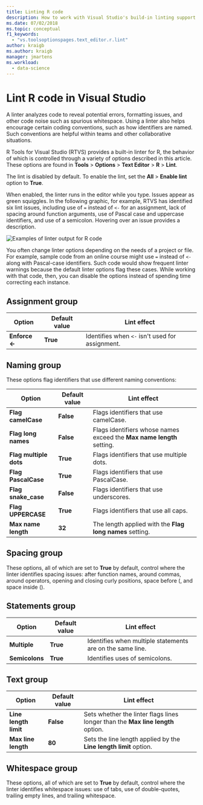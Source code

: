 ```yaml
---
title: Linting R code
description: How to work with Visual Studio's build-in linting support for R, including linter options.
ms.date: 07/02/2018
ms.topic: conceptual
f1_keywords:
  - "vs.toolsoptionspages.text_editor.r.lint"
author: kraigb
ms.author: kraigb
manager: jmartens
ms.workload:
  - data-science
---
```


# Lint R code in Visual Studio

A linter analyzes code to reveal potential errors, formatting issues, and other code noise such as spurious whitespace. Using a linter also helps encourage certain coding conventions, such as how identifiers are named. Such conventions are helpful within teams and other collaborative situations.

R Tools for Visual Studio (RTVS) provides a built-in linter for R, the behavior of which is controlled through a variety of options described in this article. These options are found in **Tools** > **Options** > **Text Editor** > **R** > **Lint**.

The lint is disabled by default. To enable the lint, set the **All** > **Enable lint** option to **True**.

When enabled, the linter runs in the editor while you type. Issues appear as green squiggles. In the following graphic, for example, RTVS has identified six lint issues, including use of `=` instead of `<-` for an assignment, lack of spacing around function arguments, use of Pascal case and uppercase identifiers, and use of a semicolon. Hovering over an issue provides a description.

![Examples of linter output for R code](media/linting-01.png)

You often change linter options depending on the needs of a project or file. For example, sample code from an online course might use `=` instead of `<-` along with Pascal-case identifiers. Such code would show frequent linter warnings because the default linter options flag these cases. While working with that code, then, you can disable the options instead of spending time correcting each instance.

## Assignment group

| Option | Default value | Lint effect |
| --- | --- | --- |
| **Enforce \<-** | **True** | Identifies when `<-` isn't used for assignment. |

## Naming group

These options flag identifiers that use different naming conventions:

| Option | Default value | Lint effect |
| --- | --- | --- |
| **Flag camelCase** | **False** | Flags identifiers that use camelCase. |
| **Flag long names** | **False** | Flags identifiers whose names exceed the **Max name length** setting. |
| **Flag multiple dots** | **True** | Flags identifiers that use multiple dots. |
| **Flag PascalCase** | **True** | Flags identifiers that use PascalCase. |
| **Flag snake_case** | **False** | Flags identifiers that use underscores. |
| **Flag UPPERCASE** | **True** | Flags identifiers that use all caps. |
| **Max name length** | **32** | The length applied with the **Flag long names** setting. |

## Spacing group

These options, all of which are set to **True** by default, control where the linter identifies spacing issues: after function names, around commas, around operators, opening and closing curly positions, space before (, and space inside ().

## Statements group

| Option | Default value | Lint effect |
| --- | --- | --- |
| **Multiple** | **True** | Identifies when multiple statements are on the same line. |
| **Semicolons** | **True** | Identifies uses of semicolons. |

## Text group

| Option | Default value | Lint effect |
| --- | --- | --- |
| **Line length limit** | **False** | Sets whether the linter flags lines longer than the **Max line length** option. |
| **Max line length** | **80** | Sets the line length applied by the **Line length limit** option. |

## Whitespace group

These options, all of which are set to **True** by default, control where the linter identifies whitespace issues: use of tabs, use of double-quotes, trailing empty lines, and trailing whitespace.